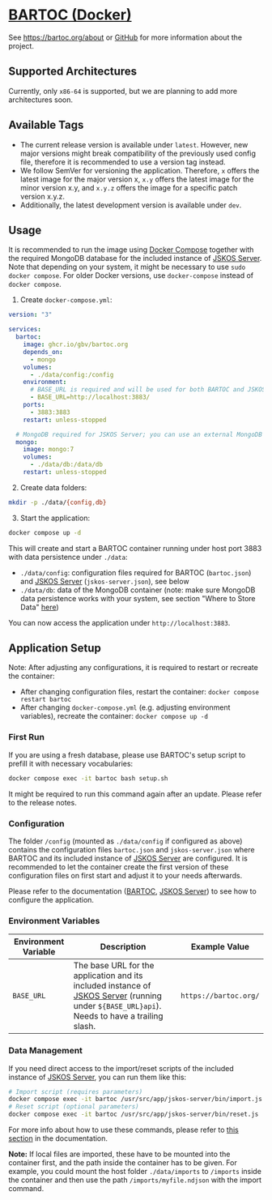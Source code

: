 # [BARTOC (Docker)](https://github.com/gbv/bartoc.org)

See https://bartoc.org/about or [GitHub](https://github.com/gbv/bartoc.org) for more information about the project.

## Supported Architectures
Currently, only `x86-64` is supported, but we are planning to add more architectures soon.

## Available Tags
- The current release version is available under `latest`. However, new major versions might break compatibility of the previously used config file, therefore it is recommended to use a version tag instead.
- We follow SemVer for versioning the application. Therefore, `x` offers the latest image for the major version x, `x.y` offers the latest image for the minor version x.y, and `x.y.z` offers the image for a specific patch version x.y.z.
- Additionally, the latest development version is available under `dev`.

## Usage
It is recommended to run the image using [Docker Compose](https://docs.docker.com/compose/) together with the required MongoDB database for the included instance of [JSKOS Server]. Note that depending on your system, it might be necessary to use `sudo docker compose`. For older Docker versions, use `docker-compose` instead of `docker compose`.

1. Create `docker-compose.yml`:

```yml
version: "3"

services:
  bartoc:
    image: ghcr.io/gbv/bartoc.org
    depends_on:
      - mongo
    volumes:
      - ./data/config:/config
    environment:
      # BASE_URL is required and will be used for both BARTOC and JSKOS Server
      - BASE_URL=http://localhost:3883/
    ports:
      - 3883:3883
    restart: unless-stopped

  # MongoDB required for JSKOS Server; you can use an external MongoDB as well (needs to be configured in data/config/jskos-server.json)
  mongo:
    image: mongo:7
    volumes:
      - ./data/db:/data/db
    restart: unless-stopped
```

2. Create data folders:

```bash
mkdir -p ./data/{config,db}
```

3. Start the application:

```bash
docker compose up -d
```

This will create and start a BARTOC container running under host port 3883 with data persistence under `./data`:

- `./data/config`: configuration files required for BARTOC (`bartoc.json`) and [JSKOS Server] (`jskos-server.json`), see below
- `./data/db`: data of the MongoDB container (note: make sure MongoDB data persistence works with your system, see section "Where to Store Data" [here](https://hub.docker.com/_/mongo))

You can now access the application under `http://localhost:3883`.

## Application Setup
Note: After adjusting any configurations, it is required to restart or recreate the container:
- After changing configuration files, restart the container: `docker compose restart bartoc`
- After changing `docker-compose.yml` (e.g. adjusting environment variables), recreate the container: `docker compose up -d`

### First Run
If you are using a fresh database, please use BARTOC's setup script to prefill it with necessary vocabularies:

```sh
docker compose exec -it bartoc bash setup.sh
```

It might be required to run this command again after an update. Please refer to the release notes.

### Configuration
The folder `/config` (mounted as `./data/config` if configured as above) contains the configuration files `bartoc.json` and `jskos-server.json` where BARTOC and its included instance of [JSKOS Server] are configured. It is recommended to let the container create the first version of these configuration files on first start and adjust it to your needs afterwards.

Please refer to the documentation ([BARTOC](https://github.com/gbv/bartoc.org#configuration), [JSKOS Server](https://github.com/gbv/jskos-server#configuration)) to see how to configure the application.

### Environment Variables
| Environment Variable | Description                                                                                   | Example Value       |
|----------------------|-----------------------------------------------------------------------------------------------|---------------------|
| `BASE_URL`           | The base URL for the application and its included instance of [JSKOS Server] (running under `${BASE_URL}api`). Needs to have a trailing slash.                                         | `https://bartoc.org/`          |

### Data Management
If you need direct access to the import/reset scripts of the included instance of [JSKOS Server], you can run them like this:

```sh
# Import script (requires parameters)
docker compose exec -it bartoc /usr/src/app/jskos-server/bin/import.js
# Reset script (optional parameters)
docker compose exec -it bartoc /usr/src/app/jskos-server/bin/reset.js
```

For more info about how to use these commands, please refer to [this section](https://github.com/gbv/jskos-server#data-import) in the documentation.

**Note:** If local files are imported, these have to be mounted into the container first, and the path inside the container has to be given. For example, you could mount the host folder `./data/imports` to `/imports` inside the container and then use the path `/imports/myfile.ndjson` with the import command.

[JSKOS Server]: https://github.com/gbv/jskos-server
